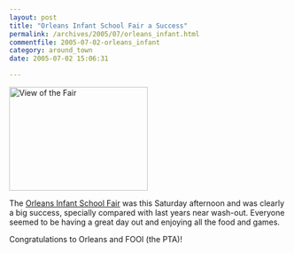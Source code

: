 ```yaml
---
layout: post
title: "Orleans Infant School Fair a Success"
permalink: /archives/2005/07/orleans_infant.html
commentfile: 2005-07-02-orleans_infant
category: around_town
date: 2005-07-02 15:06:31

---
```


<a href="/assets/images/2005/orleans_fair_2005.JPG"><img src="/assets/images/2005/orleans_fair_2005.JPG" width="250" height="187" class="photo right" alt="View of the Fair" /></a>

The [Orleans Infant School Fair](/cgi-bin/events.cgi?key=200505131056&action=getevent) was this Saturday afternoon and was clearly a big success, specially compared with last years near wash-out. Everyone seemed to be having a great day out and enjoying all the food and games.

Congratulations to Orleans and FOOI (the PTA)!
